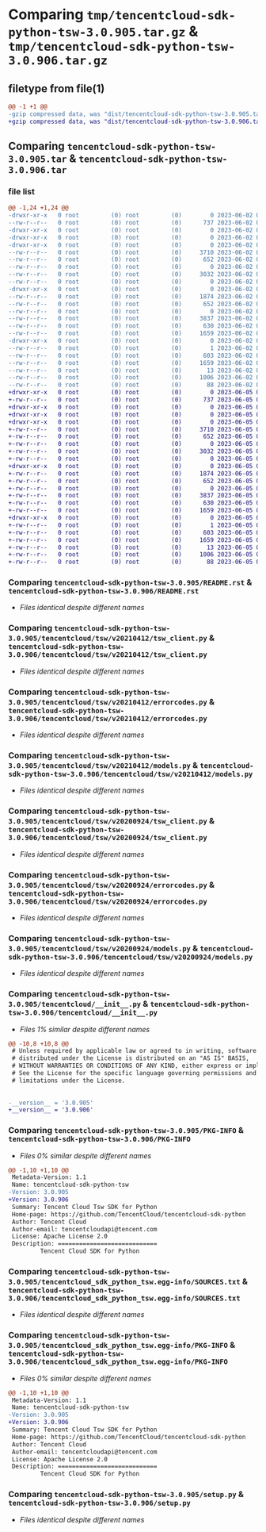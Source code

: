 # Comparing `tmp/tencentcloud-sdk-python-tsw-3.0.905.tar.gz` & `tmp/tencentcloud-sdk-python-tsw-3.0.906.tar.gz`

## filetype from file(1)

```diff
@@ -1 +1 @@
-gzip compressed data, was "dist/tencentcloud-sdk-python-tsw-3.0.905.tar", last modified: Fri Jun  2 00:43:24 2023, max compression
+gzip compressed data, was "dist/tencentcloud-sdk-python-tsw-3.0.906.tar", last modified: Mon Jun  5 00:45:52 2023, max compression
```

## Comparing `tencentcloud-sdk-python-tsw-3.0.905.tar` & `tencentcloud-sdk-python-tsw-3.0.906.tar`

### file list

```diff
@@ -1,24 +1,24 @@
-drwxr-xr-x   0 root         (0) root         (0)        0 2023-06-02 00:43:24.000000 tencentcloud-sdk-python-tsw-3.0.905/
--rw-r--r--   0 root         (0) root         (0)      737 2023-06-02 00:43:23.000000 tencentcloud-sdk-python-tsw-3.0.905/README.rst
-drwxr-xr-x   0 root         (0) root         (0)        0 2023-06-02 00:43:24.000000 tencentcloud-sdk-python-tsw-3.0.905/tencentcloud/
-drwxr-xr-x   0 root         (0) root         (0)        0 2023-06-02 00:43:24.000000 tencentcloud-sdk-python-tsw-3.0.905/tencentcloud/tsw/
-drwxr-xr-x   0 root         (0) root         (0)        0 2023-06-02 00:43:24.000000 tencentcloud-sdk-python-tsw-3.0.905/tencentcloud/tsw/v20210412/
--rw-r--r--   0 root         (0) root         (0)     3710 2023-06-02 00:43:23.000000 tencentcloud-sdk-python-tsw-3.0.905/tencentcloud/tsw/v20210412/tsw_client.py
--rw-r--r--   0 root         (0) root         (0)      652 2023-06-02 00:43:23.000000 tencentcloud-sdk-python-tsw-3.0.905/tencentcloud/tsw/v20210412/errorcodes.py
--rw-r--r--   0 root         (0) root         (0)        0 2023-06-02 00:43:23.000000 tencentcloud-sdk-python-tsw-3.0.905/tencentcloud/tsw/v20210412/__init__.py
--rw-r--r--   0 root         (0) root         (0)     3032 2023-06-02 00:43:23.000000 tencentcloud-sdk-python-tsw-3.0.905/tencentcloud/tsw/v20210412/models.py
--rw-r--r--   0 root         (0) root         (0)        0 2023-06-02 00:43:23.000000 tencentcloud-sdk-python-tsw-3.0.905/tencentcloud/tsw/__init__.py
-drwxr-xr-x   0 root         (0) root         (0)        0 2023-06-02 00:43:24.000000 tencentcloud-sdk-python-tsw-3.0.905/tencentcloud/tsw/v20200924/
--rw-r--r--   0 root         (0) root         (0)     1874 2023-06-02 00:43:23.000000 tencentcloud-sdk-python-tsw-3.0.905/tencentcloud/tsw/v20200924/tsw_client.py
--rw-r--r--   0 root         (0) root         (0)      652 2023-06-02 00:43:23.000000 tencentcloud-sdk-python-tsw-3.0.905/tencentcloud/tsw/v20200924/errorcodes.py
--rw-r--r--   0 root         (0) root         (0)        0 2023-06-02 00:43:23.000000 tencentcloud-sdk-python-tsw-3.0.905/tencentcloud/tsw/v20200924/__init__.py
--rw-r--r--   0 root         (0) root         (0)     3837 2023-06-02 00:43:23.000000 tencentcloud-sdk-python-tsw-3.0.905/tencentcloud/tsw/v20200924/models.py
--rw-r--r--   0 root         (0) root         (0)      630 2023-06-02 00:43:23.000000 tencentcloud-sdk-python-tsw-3.0.905/tencentcloud/__init__.py
--rw-r--r--   0 root         (0) root         (0)     1659 2023-06-02 00:43:24.000000 tencentcloud-sdk-python-tsw-3.0.905/PKG-INFO
-drwxr-xr-x   0 root         (0) root         (0)        0 2023-06-02 00:43:24.000000 tencentcloud-sdk-python-tsw-3.0.905/tencentcloud_sdk_python_tsw.egg-info/
--rw-r--r--   0 root         (0) root         (0)        1 2023-06-02 00:43:24.000000 tencentcloud-sdk-python-tsw-3.0.905/tencentcloud_sdk_python_tsw.egg-info/dependency_links.txt
--rw-r--r--   0 root         (0) root         (0)      603 2023-06-02 00:43:24.000000 tencentcloud-sdk-python-tsw-3.0.905/tencentcloud_sdk_python_tsw.egg-info/SOURCES.txt
--rw-r--r--   0 root         (0) root         (0)     1659 2023-06-02 00:43:24.000000 tencentcloud-sdk-python-tsw-3.0.905/tencentcloud_sdk_python_tsw.egg-info/PKG-INFO
--rw-r--r--   0 root         (0) root         (0)       13 2023-06-02 00:43:24.000000 tencentcloud-sdk-python-tsw-3.0.905/tencentcloud_sdk_python_tsw.egg-info/top_level.txt
--rw-r--r--   0 root         (0) root         (0)     1006 2023-06-02 00:43:23.000000 tencentcloud-sdk-python-tsw-3.0.905/setup.py
--rw-r--r--   0 root         (0) root         (0)       88 2023-06-02 00:43:24.000000 tencentcloud-sdk-python-tsw-3.0.905/setup.cfg
+drwxr-xr-x   0 root         (0) root         (0)        0 2023-06-05 00:45:52.000000 tencentcloud-sdk-python-tsw-3.0.906/
+-rw-r--r--   0 root         (0) root         (0)      737 2023-06-05 00:45:52.000000 tencentcloud-sdk-python-tsw-3.0.906/README.rst
+drwxr-xr-x   0 root         (0) root         (0)        0 2023-06-05 00:45:52.000000 tencentcloud-sdk-python-tsw-3.0.906/tencentcloud/
+drwxr-xr-x   0 root         (0) root         (0)        0 2023-06-05 00:45:52.000000 tencentcloud-sdk-python-tsw-3.0.906/tencentcloud/tsw/
+drwxr-xr-x   0 root         (0) root         (0)        0 2023-06-05 00:45:52.000000 tencentcloud-sdk-python-tsw-3.0.906/tencentcloud/tsw/v20210412/
+-rw-r--r--   0 root         (0) root         (0)     3710 2023-06-05 00:45:52.000000 tencentcloud-sdk-python-tsw-3.0.906/tencentcloud/tsw/v20210412/tsw_client.py
+-rw-r--r--   0 root         (0) root         (0)      652 2023-06-05 00:45:52.000000 tencentcloud-sdk-python-tsw-3.0.906/tencentcloud/tsw/v20210412/errorcodes.py
+-rw-r--r--   0 root         (0) root         (0)        0 2023-06-05 00:45:52.000000 tencentcloud-sdk-python-tsw-3.0.906/tencentcloud/tsw/v20210412/__init__.py
+-rw-r--r--   0 root         (0) root         (0)     3032 2023-06-05 00:45:52.000000 tencentcloud-sdk-python-tsw-3.0.906/tencentcloud/tsw/v20210412/models.py
+-rw-r--r--   0 root         (0) root         (0)        0 2023-06-05 00:45:52.000000 tencentcloud-sdk-python-tsw-3.0.906/tencentcloud/tsw/__init__.py
+drwxr-xr-x   0 root         (0) root         (0)        0 2023-06-05 00:45:52.000000 tencentcloud-sdk-python-tsw-3.0.906/tencentcloud/tsw/v20200924/
+-rw-r--r--   0 root         (0) root         (0)     1874 2023-06-05 00:45:52.000000 tencentcloud-sdk-python-tsw-3.0.906/tencentcloud/tsw/v20200924/tsw_client.py
+-rw-r--r--   0 root         (0) root         (0)      652 2023-06-05 00:45:52.000000 tencentcloud-sdk-python-tsw-3.0.906/tencentcloud/tsw/v20200924/errorcodes.py
+-rw-r--r--   0 root         (0) root         (0)        0 2023-06-05 00:45:52.000000 tencentcloud-sdk-python-tsw-3.0.906/tencentcloud/tsw/v20200924/__init__.py
+-rw-r--r--   0 root         (0) root         (0)     3837 2023-06-05 00:45:52.000000 tencentcloud-sdk-python-tsw-3.0.906/tencentcloud/tsw/v20200924/models.py
+-rw-r--r--   0 root         (0) root         (0)      630 2023-06-05 00:45:52.000000 tencentcloud-sdk-python-tsw-3.0.906/tencentcloud/__init__.py
+-rw-r--r--   0 root         (0) root         (0)     1659 2023-06-05 00:45:52.000000 tencentcloud-sdk-python-tsw-3.0.906/PKG-INFO
+drwxr-xr-x   0 root         (0) root         (0)        0 2023-06-05 00:45:52.000000 tencentcloud-sdk-python-tsw-3.0.906/tencentcloud_sdk_python_tsw.egg-info/
+-rw-r--r--   0 root         (0) root         (0)        1 2023-06-05 00:45:52.000000 tencentcloud-sdk-python-tsw-3.0.906/tencentcloud_sdk_python_tsw.egg-info/dependency_links.txt
+-rw-r--r--   0 root         (0) root         (0)      603 2023-06-05 00:45:52.000000 tencentcloud-sdk-python-tsw-3.0.906/tencentcloud_sdk_python_tsw.egg-info/SOURCES.txt
+-rw-r--r--   0 root         (0) root         (0)     1659 2023-06-05 00:45:52.000000 tencentcloud-sdk-python-tsw-3.0.906/tencentcloud_sdk_python_tsw.egg-info/PKG-INFO
+-rw-r--r--   0 root         (0) root         (0)       13 2023-06-05 00:45:52.000000 tencentcloud-sdk-python-tsw-3.0.906/tencentcloud_sdk_python_tsw.egg-info/top_level.txt
+-rw-r--r--   0 root         (0) root         (0)     1006 2023-06-05 00:45:52.000000 tencentcloud-sdk-python-tsw-3.0.906/setup.py
+-rw-r--r--   0 root         (0) root         (0)       88 2023-06-05 00:45:52.000000 tencentcloud-sdk-python-tsw-3.0.906/setup.cfg
```

### Comparing `tencentcloud-sdk-python-tsw-3.0.905/README.rst` & `tencentcloud-sdk-python-tsw-3.0.906/README.rst`

 * *Files identical despite different names*

### Comparing `tencentcloud-sdk-python-tsw-3.0.905/tencentcloud/tsw/v20210412/tsw_client.py` & `tencentcloud-sdk-python-tsw-3.0.906/tencentcloud/tsw/v20210412/tsw_client.py`

 * *Files identical despite different names*

### Comparing `tencentcloud-sdk-python-tsw-3.0.905/tencentcloud/tsw/v20210412/errorcodes.py` & `tencentcloud-sdk-python-tsw-3.0.906/tencentcloud/tsw/v20210412/errorcodes.py`

 * *Files identical despite different names*

### Comparing `tencentcloud-sdk-python-tsw-3.0.905/tencentcloud/tsw/v20210412/models.py` & `tencentcloud-sdk-python-tsw-3.0.906/tencentcloud/tsw/v20210412/models.py`

 * *Files identical despite different names*

### Comparing `tencentcloud-sdk-python-tsw-3.0.905/tencentcloud/tsw/v20200924/tsw_client.py` & `tencentcloud-sdk-python-tsw-3.0.906/tencentcloud/tsw/v20200924/tsw_client.py`

 * *Files identical despite different names*

### Comparing `tencentcloud-sdk-python-tsw-3.0.905/tencentcloud/tsw/v20200924/errorcodes.py` & `tencentcloud-sdk-python-tsw-3.0.906/tencentcloud/tsw/v20200924/errorcodes.py`

 * *Files identical despite different names*

### Comparing `tencentcloud-sdk-python-tsw-3.0.905/tencentcloud/tsw/v20200924/models.py` & `tencentcloud-sdk-python-tsw-3.0.906/tencentcloud/tsw/v20200924/models.py`

 * *Files identical despite different names*

### Comparing `tencentcloud-sdk-python-tsw-3.0.905/tencentcloud/__init__.py` & `tencentcloud-sdk-python-tsw-3.0.906/tencentcloud/__init__.py`

 * *Files 1% similar despite different names*

```diff
@@ -10,8 +10,8 @@
 # Unless required by applicable law or agreed to in writing, software
 # distributed under the License is distributed on an "AS IS" BASIS,
 # WITHOUT WARRANTIES OR CONDITIONS OF ANY KIND, either express or implied.
 # See the License for the specific language governing permissions and
 # limitations under the License.
 
 
-__version__ = '3.0.905'
+__version__ = '3.0.906'
```

### Comparing `tencentcloud-sdk-python-tsw-3.0.905/PKG-INFO` & `tencentcloud-sdk-python-tsw-3.0.906/PKG-INFO`

 * *Files 0% similar despite different names*

```diff
@@ -1,10 +1,10 @@
 Metadata-Version: 1.1
 Name: tencentcloud-sdk-python-tsw
-Version: 3.0.905
+Version: 3.0.906
 Summary: Tencent Cloud Tsw SDK for Python
 Home-page: https://github.com/TencentCloud/tencentcloud-sdk-python
 Author: Tencent Cloud
 Author-email: tencentcloudapi@tencent.com
 License: Apache License 2.0
 Description: ============================
         Tencent Cloud SDK for Python
```

### Comparing `tencentcloud-sdk-python-tsw-3.0.905/tencentcloud_sdk_python_tsw.egg-info/SOURCES.txt` & `tencentcloud-sdk-python-tsw-3.0.906/tencentcloud_sdk_python_tsw.egg-info/SOURCES.txt`

 * *Files identical despite different names*

### Comparing `tencentcloud-sdk-python-tsw-3.0.905/tencentcloud_sdk_python_tsw.egg-info/PKG-INFO` & `tencentcloud-sdk-python-tsw-3.0.906/tencentcloud_sdk_python_tsw.egg-info/PKG-INFO`

 * *Files 0% similar despite different names*

```diff
@@ -1,10 +1,10 @@
 Metadata-Version: 1.1
 Name: tencentcloud-sdk-python-tsw
-Version: 3.0.905
+Version: 3.0.906
 Summary: Tencent Cloud Tsw SDK for Python
 Home-page: https://github.com/TencentCloud/tencentcloud-sdk-python
 Author: Tencent Cloud
 Author-email: tencentcloudapi@tencent.com
 License: Apache License 2.0
 Description: ============================
         Tencent Cloud SDK for Python
```

### Comparing `tencentcloud-sdk-python-tsw-3.0.905/setup.py` & `tencentcloud-sdk-python-tsw-3.0.906/setup.py`

 * *Files identical despite different names*

